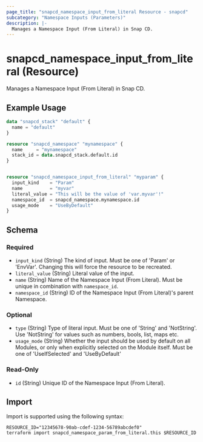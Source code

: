 ```yaml
---
page_title: "snapcd_namespace_input_from_literal Resource - snapcd"
subcategory: "Namespace Inputs (Parameters)"
description: |-
  Manages a Namespace Input (From Literal) in Snap CD.
---
```


# snapcd_namespace_input_from_literal (Resource)

Manages a Namespace Input (From Literal) in Snap CD.


## Example Usage

```terraform
data "snapcd_stack" "default" {
  name = "default"
}

resource "snapcd_namespace" "mynamespace" {
  name     = "mynamespace"
  stack_id = data.snapcd_stack.default.id
}


resource "snapcd_namespace_input_from_literal" "myparam" {
  input_kind    = "Param"
  name          = "myvar"
  literal_value = "This will be the value of 'var.myvar'!"
  namespace_id  = snapcd_namespace.mynamespace.id
  usage_mode    = "UseByDefault"
}
```

<!-- schema generated by tfplugindocs -->
## Schema

### Required

- `input_kind` (String) The kind of input. Must be one of 'Param' or 'EnvVar'. Changing this will force the resource to be recreated.
- `literal_value` (String) Literal value of the input.
- `name` (String) Name of the Namespace Input (From Literal).  Must be unique in combination with `namespace_id`.
- `namespace_id` (String) ID of the Namespace Input (From Literal)'s parent Namespace.

### Optional

- `type` (String) Type of literal input. Must be one of 'String' and 'NotString'. Use 'NotString' for values such as numbers, bools, list, maps etc.
- `usage_mode` (String) Whether the input should be used by default on all Modules, or only when explicitly selected on the Module itself. Must be one of 'UseIfSelected' and 'UseByDefault'

### Read-Only

- `id` (String) Unique ID of the Namespace Input (From Literal).

## Import

Import is supported using the following syntax:

```shell
RESOURCE_ID="12345678-90ab-cdef-1234-56789abcdef0"
terraform import snapcd_namespace_param_from_literal.this $RESOURCE_ID
```
